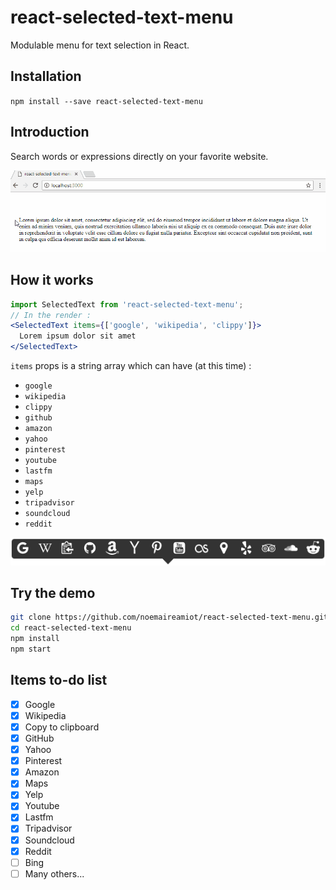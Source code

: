 # react-selected-text-menu
Modulable menu for text selection in React.

## Installation

`npm install --save react-selected-text-menu`

## Introduction
Search words or expressions directly on your favorite website.

![](resources/reactSelectedText.gif)
## How it works

```jsx
import SelectedText from 'react-selected-text-menu';
// In the render :
<SelectedText items={['google', 'wikipedia', 'clippy']}>
  Lorem ipsum dolor sit amet
</SelectedText>
```
`items` props is a string array which can have (at this time) :
  - `google`
  - `wikipedia`
  - `clippy`
  - `github`
  - `amazon`
  - `yahoo`
  - `pinterest`
  - `youtube`
  - `lastfm`
  - `maps`
  - `yelp`
  - `tripadvisor`
  - `soundcloud`
  - `reddit`
  
  ![](resources/items.png)

## Try the demo

```sh
git clone https://github.com/noemaireamiot/react-selected-text-menu.git
cd react-selected-text-menu
npm install
npm start
```

## Items to-do list

- [x] Google
- [x] Wikipedia
- [x] Copy to clipboard
- [x] GitHub
- [x] Yahoo
- [x] Pinterest
- [x] Amazon
- [x] Maps
- [x] Yelp
- [x] Youtube
- [x] Lastfm
- [x] Tripadvisor
- [x] Soundcloud
- [x] Reddit
- [ ] Bing
- [ ] Many others...
